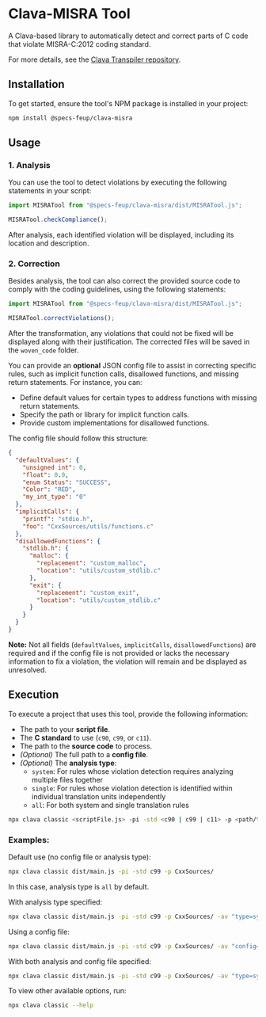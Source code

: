 # Clava-MISRA Tool

A Clava-based library to automatically detect and correct parts of C code that violate MISRA-C:2012 coding standard.

For more details, see the [Clava Transpiler repository](https://github.com/specs-feup/clava).

## Installation

To get started, ensure the tool's NPM package is installed in your project:

```bash
npm install @specs-feup/clava-misra
```

## Usage

### 1. Analysis
You can use the tool to detect violations by executing the following statements in your script:

```ts
import MISRATool from "@specs-feup/clava-misra/dist/MISRATool.js";

MISRATool.checkCompliance();
```
After analysis, each identified violation will be displayed, including its location and description.

### 2. Correction
Besides analysis, the tool can also correct the provided source code to comply with the coding guidelines, using the following statements:

```ts
import MISRATool from "@specs-feup/clava-misra/dist/MISRATool.js";

MISRATool.correctViolations();
```

After the transformation, any violations that could not be fixed will be displayed along with their justification. The corrected files will be saved in the `woven_code` folder.

You can provide an **optional** JSON config file to assist in correcting specific rules, such as implicit function calls, disallowed functions, and missing return statements. For instance, you can:
-  Define default values for certain types to address functions with missing return statements.
- Specify the path or library for implicit function calls.
- Provide custom implementations for disallowed functions.

The config file should follow this structure:
```json
{
  "defaultValues": {
    "unsigned int": 0,  
    "float": 0.0,
    "enum Status": "SUCCESS",
    "Color": "RED",
    "my_int_type": "0"
  }, 
  "implicitCalls": {
    "printf": "stdio.h",
    "foo": "CxxSources/utils/functions.c"
  },
  "disallowedFunctions": {
    "stdlib.h": {
      "malloc": {
        "replacement": "custom_malloc",
        "location": "utils/custom_stdlib.c"
      },
      "exit": {
        "replacement": "custom_exit",
        "location": "utils/custom_stdlib.c"
      }
    }
  }
}
```
**Note:** Not all fields (`defaultValues`, `implicitCalls`, `disallowedFunctions`) are required and if the config file is not provided or lacks the necessary information to fix a violation, the violation will remain and be displayed as unresolved. 


## Execution

To execute a project that uses this tool, provide the following information:

- The path to your **script file**. 
- The **C standard** to use (`c90`, `c99`, or `c11`).
- The path to the **source code** to process.
- *(Optional)* The full path to a **config file**.
- *(Optional)* The **analysis type**:
  - `system`: For rules whose violation detection requires analyzing multiple files together
  - `single`: For rules whose violation detection is identified within individual translation units independently
  - `all`: For both system and single translation rules

```bash
npx clava classic <scriptFile.js> -pi -std <c90 | c99 | c11> -p <path/to/source/code> [-av "<options>"]
```

### Examples:

Default use (no config file or analysis type):

```bash
npx clava classic dist/main.js -pi -std c99 -p CxxSources/
```
In this case, analysis type is `all` by default.

With analysis type specified:
```bash
npx clava classic dist/main.js -pi -std c99 -p CxxSources/ -av "type=system"
```

Using a config file:
```bash
npx clava classic dist/main.js -pi -std c99 -p CxxSources/ -av "config=misra_config.json"
```

With both analysis and config file specified:
```bash
npx clava classic dist/main.js -pi -std c99 -p CxxSources/ -av "type=system config=misra_config.json"
```

To view other available options, run:

```bash
npx clava classic --help
```